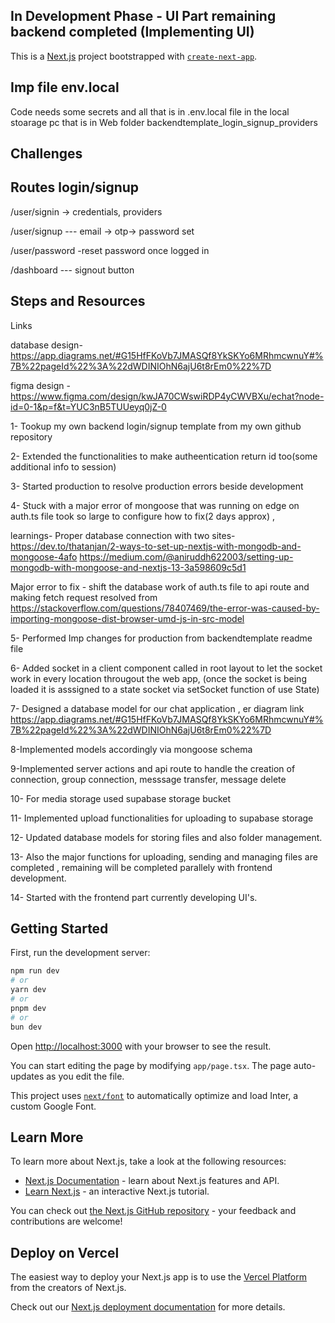 ## In Development Phase - UI Part remaining backend completed (Implementing UI)

This is a [Next.js](https://nextjs.org/) project bootstrapped with [`create-next-app`](https://github.com/vercel/next.js/tree/canary/packages/create-next-app).

## Imp file env.local 
Code needs some secrets and all that is in .env.local file in the local stoarage pc
that is in Web folder backendtemplate_login_signup_providers

## Challenges




## Routes login/signup

/user/signin -> credentials, providers

/user/signup  --- email -> otp-> password set

/user/password  -reset password once logged in

/dashboard --- signout button



## Steps and Resources

Links

database design- https://app.diagrams.net/#G15HfFKoVb7JMASQf8YkSKYo6MRhmcwnuY#%7B%22pageId%22%3A%22dWDINIOhN6ajU6t8rEm0%22%7D

figma design - https://www.figma.com/design/kwJA70CWswiRDP4yCWVBXu/echat?node-id=0-1&p=f&t=YUC3nB5TUUeyq0jZ-0


1- Tookup my own backend login/signup template from my own github repository

2- Extended the functionalities to make autheentication return id too(some additional info to session)

3- Started production to resolve production errors beside development

4- Stuck with a major error of mongoose that was running on edge on auth.ts file took so large to configure how to fix(2 days approx) ,

learnings- Proper database connection  with two sites-
https://dev.to/thatanjan/2-ways-to-set-up-nextjs-with-mongodb-and-mongoose-4afo
https://medium.com/@aniruddh622003/setting-up-mongodb-with-mongoose-and-nextjs-13-3a598609c5d1

Major error to fix -
shift the database work of auth.ts file to api route and making fetch request resolved from
https://stackoverflow.com/questions/78407469/the-error-was-caused-by-importing-mongoose-dist-browser-umd-js-in-src-model

5- Performed Imp changes for production from backendtemplate readme file

6- Added socket in a client component called in root layout to let the socket work in every location througout the web app, (once the socket is being loaded it is asssigned to a state socket via setSocket function of use State)

7- Designed a database model for our chat application , er diagram link https://app.diagrams.net/#G15HfFKoVb7JMASQf8YkSKYo6MRhmcwnuY#%7B%22pageId%22%3A%22dWDINIOhN6ajU6t8rEm0%22%7D

8-Implemented models accordingly via mongoose schema

9-Implemented server actions and api route to handle the creation of connection, group connection, messsage transfer, message delete 

10- For media storage used supabase storage bucket 

11- Implemented upload functionalities for uploading to supabase storage 

12- Updated database models for storing files and also folder management.  

13- Also the major functions for uploading, sending and managing files are completed , remaining will be completed parallely with frontend development.

14- Started with the frontend part currently developing UI's. 


## Getting Started

First, run the development server:

```bash
npm run dev
# or
yarn dev
# or
pnpm dev
# or
bun dev
```

Open [http://localhost:3000](http://localhost:3000) with your browser to see the result.

You can start editing the page by modifying `app/page.tsx`. The page auto-updates as you edit the file.

This project uses [`next/font`](https://nextjs.org/docs/basic-features/font-optimization) to automatically optimize and load Inter, a custom Google Font.

## Learn More

To learn more about Next.js, take a look at the following resources:

- [Next.js Documentation](https://nextjs.org/docs) - learn about Next.js features and API.
- [Learn Next.js](https://nextjs.org/learn) - an interactive Next.js tutorial.

You can check out [the Next.js GitHub repository](https://github.com/vercel/next.js/) - your feedback and contributions are welcome!

## Deploy on Vercel

The easiest way to deploy your Next.js app is to use the [Vercel Platform](https://vercel.com/new?utm_medium=default-template&filter=next.js&utm_source=create-next-app&utm_campaign=create-next-app-readme) from the creators of Next.js.

Check out our [Next.js deployment documentation](https://nextjs.org/docs/deployment) for more details.
